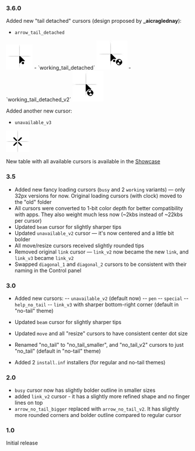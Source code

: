 ### 3.6.0

Added new "tail detached" cursors (design proposed by **_aicraglednay**): 
- `arrow_tail_detached`  
<img src="./screenshots/cursors_single/arrow_tail_detached.png">
- `working_tail_detached`  
<img src="./screenshots/cursors_single/working_tail_detached.gif">
- `working_tail_detached_v2`  
<img src="./screenshots/cursors_single/working_tail_detached_v2.gif">

Added another new cursor:  
- `unavailable_v3`  
<img src="./screenshots/cursors_single/unavailable_v3.png">

New table with all available cursors is available in the [Showcase](https://github.com/emvaized/modern_inverted_mouse_cursors?tab=readme-ov-file#showcase)

### 3.5
- Added new fancy loading cursors (`busy` and 2 `working` variants) — only 32px versions for now. Original loading cursors (with clock) moved to the "old" folder
- All cursors were converted to 1-bit color depth for better compatibility with apps. They also weight much less now (~2kbs instead of ~22kbs per cursor)
- Updated `beam` cursor for slightly sharper tips
- Updated `unavailable_v2` cursor — it's now centered and a little bit bolder
- All move/resize cursors received slightly rounded tips
- Removed original `link` cursor — `link_v2` now became the new `link`, and `link_v3` became `link_v2`
- Swapped `diagonal_1` and `diagonal_2` cursors to be consistent with their naming in the Control panel

### 3.0
- Added new cursors:
    -- `unavailable_v2` (default now)
    -- `pen`
    -- `special`
    -- `help_no_tail`
    -- `link_v3` with sharper bottom-right corner (default in "no-tail" theme)

- Updated `beam` cursor for slightly sharper tips
- Updated `move` and all "resize" cursors to have consistent center dot size
- Renamed "no_tail" to "no_tail_smaller", and "no_tail_v2" cursors to just "no_tail" (default in "no-tail" theme)
- Added 2 `install.inf` installers (for regular and no-tail themes)

### 2.0
- `busy` cursor now has slightly bolder outline in smaller sizes
- added `link_v2` cursor - it has a slightly more refined shape and no finger lines on top
- `arrow_no_tail_bigger` replaced with `arrow_no_tail_v2`. It has slightly more rounded corners and bolder outline compared to regular cursor 

### 1.0
Initial release
